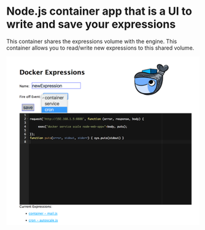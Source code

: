 
# Node.js container app that is a UI to write and save your expressions

This container shares the expressions volume with the engine. This container allows you to read/write new expressions to this shared volume. 

![Expression-Web](/Expressions-Web2.png?raw=true "Expression-Web UI")
